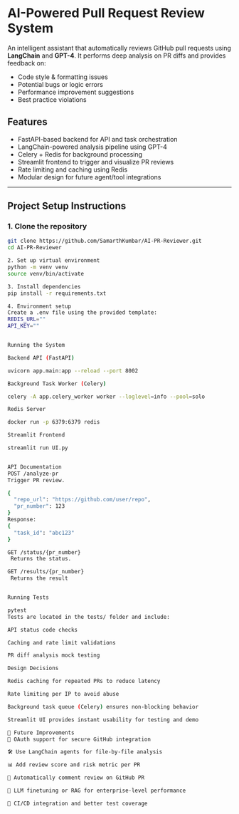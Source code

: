 # AI-Powered Pull Request Review System

An intelligent assistant that automatically reviews GitHub pull requests using **LangChain** and **GPT-4**. It performs deep analysis on PR diffs and provides feedback on:

- Code style & formatting issues  
- Potential bugs or logic errors  
- Performance improvement suggestions  
- Best practice violations  


## Features

- FastAPI-based backend for API and task orchestration  
- LangChain-powered analysis pipeline using GPT-4  
- Celery + Redis for background processing  
- Streamlit frontend to trigger and visualize PR reviews  
- Rate limiting and caching using Redis  
- Modular design for future agent/tool integrations  

---



## Project Setup Instructions

### 1. Clone the repository

```bash
git clone https://github.com/SamarthKumbar/AI-PR-Reviewer.git
cd AI-PR-Reviewer

2. Set up virtual environment
python -m venv venv
source venv/bin/activate   

3. Install dependencies
pip install -r requirements.txt

4. Environment setup
Create a .env file using the provided template:
REDIS_URL=""
API_KEY=""


Running the System

Backend API (FastAPI)

uvicorn app.main:app --reload --port 8002

Background Task Worker (Celery)

celery -A app.celery_worker worker --loglevel=info --pool=solo

Redis Server

docker run -p 6379:6379 redis

Streamlit Frontend

streamlit run UI.py


API Documentation
POST /analyze-pr
Trigger PR review.

{
  "repo_url": "https://github.com/user/repo",
  "pr_number": 123
}
Response:
{
  "task_id": "abc123"
}

GET /status/{pr_number}
 Returns the status.

GET /results/{pr_number}
 Returns the result


Running Tests

pytest
Tests are located in the tests/ folder and include:

API status code checks

Caching and rate limit validations

PR diff analysis mock testing

Design Decisions

Redis caching for repeated PRs to reduce latency

Rate limiting per IP to avoid abuse

Background task queue (Celery) ensures non-blocking behavior

Streamlit UI provides instant usability for testing and demo

🚧 Future Improvements
🔐 OAuth support for secure GitHub integration

🛠️ Use LangChain agents for file-by-file analysis

📊 Add review score and risk metric per PR

🔄 Automatically comment review on GitHub PR

🧠 LLM finetuning or RAG for enterprise-level performance

🧪 CI/CD integration and better test coverage